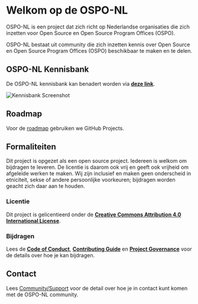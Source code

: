 # Welkom op de OSPO-NL

OSPO-NL is een project dat zich richt op Nederlandse organisaties die zich inzetten voor Open Source en Open Source Program Offices (OSPO).

OSPO-NL bestaat uit community die zich inzetten kennis over Open Source en Open Source Program Offices (OSPO) beschikbaar te maken en te delen.  

## OSPO-NL Kennisbank

De OSPO-NL kennisbank kan benadert worden via **[deze link](https://ospo-nl.github.io/kennisbank/)**. 

![Kennisbank Screenshot](https://ospo-nl.github.io/kennisbank/docs/assets/images/Screenshot%20kennisbank%20OSPO-nl.png)

## Roadmap

Voor de [roadmap](https://github.com/orgs/ospo-nl/projects/1) gebruiken we GitHub Projects.

## Formaliteiten

Dit project is opgezet als een open source project. Iedereen is welkom om bijdragen te leveren. De licentie is daarom
ook vrij en geeft ook vrijheid om afgeleide werken te maken. Wij zijn inclusief en maken geen onderscheid in etniciteit,
sekse of andere persoonlijke voorkeuren; bijdragen worden geacht zich daar aan te houden.

### Licentie 
Dit project is gelicentieerd onder de **[Creative Commons Attribution 4.0 International
License](https://github.com/ospo-nl/.github/blob/main/LICENSE)**.

### Bijdragen
Lees de **[Code of Conduct](https://ospo-nl.github.io/kennisbank/Community/CODE_OF_CONDUCT/)**, **[Contributing Guide](https://ospo-nl.github.io/kennisbank/Community/CONTRIBUTING/)** en **[Project Governance](https://ospo-nl.github.io/kennisbank/Community/PROJECT_GOVERNANCE/)** voor de details over hoe je kan bijdragen.

## Contact

Lees [Community/Support](https://ospo-nl.github.io/kennisbank/Community/SUPPORT/) voor de detail over hoe je in contact kunt komen
met de OSPO-NL community.
